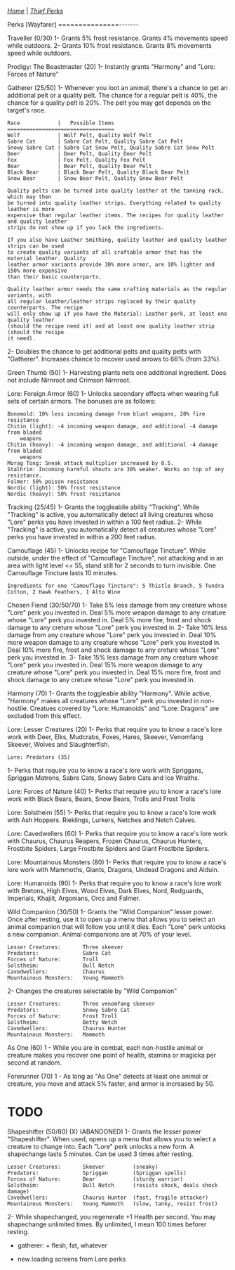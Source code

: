 _[Home](../)_ |
_[Thief Perks](../thief)_

Perks [Wayfarer]
===============-------

Traveller (0/30)
1- Grants 5% frost resistance. Grants 4% movements speed while outdoors.
2- Grants 10% frost resistance. Grants 8% movements speed while outdoors.

Prodigy: The Beastmaster (20)
1- Instantly grants "Harmony" and "Lore: Forces of Nature"

Gatherer (25/50)
1- Whenever you loot an animal, there's a chance to get an additional pelt or a quality pelt.
	The chance for a regular pelt is 40%, the chance for a quality pelt is 20%. The pelt
	you may get depends on the target's race.
	
	Race			|	Possible Items
	==================================
	Wolf			| Wolf Pelt, Quality Wolf Pelt
	Sabre Cat		| Sabre Cat Pelt, Quality Sabre Cat Pelt
	Snowy Sabre Cat	| Sabre Cat Snow Pelt, Quality Sabre Cat Snow Pelt
	Deer			| Deer Pelt, Quality Deer Pelt
	Fox				| Fox Pelt, Quality Fox Pelt
	Bear			| Bear Pelt, Quality Bear Pelt
	Black Bear		| Black Bear Pelt, Quality Black Bear Pelt
	Snow Bear		| Snow Bear Pelt, Quality Snow Bear Pelt
	
	Quality pelts can be turned into quality leather at the tanning rack, which may then
	be turned into quality leather strips. Everything related to quality leather is more
	expensive than regular leather items. The recipes for quality leather and quality leather
	strips do not show up if you lack the ingredients.
	
	If you also have Leather Smithing, quality leather and quality leather strips can be used
	to create quality variants of all craftable armor that has the material leather. Quality
	leather armor variants provide 30% more armor, are 10% lighter and 150% more expensive
	than their basic counterparts.
	
	Quality leather armor needs the same crafting materials as the regular variants, with
	all regular leather/leather strips replaced by their quality counterparts. The recipe
	will only show up if you have the Material: Leather perk, at least one quality leather
	(should the recipe need it) and at least one quality leather strip (should the recipe 
	it need).
	
2- Doubles the chance to get additional pelts and quality pelts with "Gatherer". Increases
	chance to recover used arrows to 66% (from 33%).

Green Thumb (50)
1- Harvesting plants nets one additional ingredient. Does not include Nirnroot and
	Crimson Nirnroot.

Lore: Foreign Armor (60)
1- Unlocks secondary effects when wearing full sets of certain armors. The bonuses are
	as follows:
	
	Bonemold: 10% less incoming damage from blunt weapons, 20% fire resistance
	Chitin (light): -4 incoming weapon damage, and additional -4 damage from bladed 
		weapons
	Chitin (heavy): -4 incoming weapon damage, and additional -4 damage from bladed 
		weapons
	Morag Tong: Sneak attack multiplier increased by 0.5.
	Stalhrim: Incoming harmful shouts are 30% weaker. Works on top of any resistance.
	Falmer: 50% poison resistance
	Nordic (light): 50% frost resistance
	Nordic (heavy): 50% frost resistance
	
Tracking (25/45)
1- Grants the toggleabile ability "Tracking".
	While "Tracking" is active, you automatically detect all living creatures whose "Lore" perks
	you have invested in within a 100 feet radius.
2-	While "Tracking" is active, you automatically detect all creatures whose "Lore" perks
	you have invested in within a 200 feet radius.


Camouflage (45)
1-  Unlocks recipe for "Camouflage Tincture". While outside, under the effect of "Camouflage Tincture", 
	not attacking and in an area with light level <= 55, stand still for 2 seconds to turn invisible.
	One Camouflage Tincture lasts 10 minutes.
	
	Ingredients for one "Camouflage Tincture": 5 Thistle Branch, 5 Tundra Cotton, 2 Hawk Feathers, 1 Alto Wine
	
Chosen Fiend (30/50/70)
1- Take 5% less damage from any creature whose "Lore" perk you invested in. Deal 5% more weapon damage to
	any creature whose "Lore" perk you invested in. Deal 5% more fire, frost and shock damage to
	any creture whose "Lore" perk you invested in.
2- Take 10% less damage from any creature whose "Lore" perk you invested in. Deal 10% more weapon damage to
	any creature whose "Lore" perk you invested in. Deal 10% more fire, frost and shock damage to
	any creture whose "Lore" perk you invested in.
3- Take 15% less damage from any creature whose "Lore" perk you invested in. Deal 15% more weapon damage to
	any creature whose "Lore" perk you invested in. Deal 15% more fire, frost and shock damage to
	any creture whose "Lore" perk you invested in.

Harmony (70)
1- Grants the toggleable ability "Harmony".
	While active, "Harmony" makes all creatures whose "Lore" perk you invested in non-hostile.
	Creatues covered by "Lore: Humanoids" and "Lore: Dragons" are excluded from this effect.
	
Lore: Lesser Creatures (20)
1- Perks that require you to know a race's lore work with Deer, Elks, Mudcrabs, Foxes,
	Hares, Skeever, Venomfang Skeever, Wolves and Slaughterfish.

	Lore: Predators (35)
1- Perks that require you to know a race's lore work with Spriggans, Spriggan Matrons,
	Sabre Cats, Snowy Sabre Cats and Ice Wraiths.
	
Lore: Forces of Nature (40)
1- Perks that require you to know a race's lore work with Black Bears, Bears, Snow Bears,
	Trolls and Frost Trolls

Lore: Solstheim (55)
1- Perks that require you to know a race's lore work with Ash Hoppers. Rieklings,
	Lurkers, Netches and Netch Calves.
	
Lore: Cavedwellers (60)
1- Perks that require you to know a race's lore work with Chaurus, Chaurus Reapers,
	Frozen Chaurus, Chaurus Hunters, Frostbite Spiders, Large Frostbite Spiders
	and Giant Frostbite Spiders.

Lore: Mountainous Monsters (80)
1- Perks that require you to know a race's lore work with Mammoths, Giants, Dragons, 
	Undead Dragons and Alduin.
		
Lore: Humanoids (90)
1- Perks that require you to know a race's lore work with Bretons, High Elves, Wood Elves,
	Dark Elves, Nord, Redguards, Imperials, Khajiit, Argonians, Orcs and Falmer.

Wild Companion (30/50)
1- Grants the "Wild Companion" lesser power. Once after resting, use it to open up a menu
	that allows you to select an animal companion that will follow you until it dies.
	Each "Lore" perk unlocks a new companion. Animal companions are at 70% of your level.
	
	Lesser Creatures:		Three skeever
	Predators: 				Sabre Cat
	Forces of Nature: 		Troll
	Solstheim:				Bull Netch
	Cavedwellers: 			Chaurus
	Mountainous Monsters:	Young Mammoth	
	
2- Changes the creatures selectable by "Wild Companion"

	Lesser Creatures:		Three venomfang skeever
	Predators: 				Snowy Sabre Cat
	Forces of Nature: 		Frost Troll
	Solstheim:				Betty Netch
	Cavedwellers: 			Chaurus Hunter
	Mountainous Monsters:	Mammoth	
	
As One (60)
1 - While you are in combat, each non-hostile animal or creature makes you recover
	one point of health, stamina or magicka per second at random.
	
Forerunner (70)
1 - As long as "As One" detects at least one animal or creature, you move and attack
	5% faster, and armor is increased by 50.

TODO
====


Shapeshifter (50/80) (X) (ABANDONED)
1- Grants the lesser power "Shapeshifter". When used, opens up a menu that allows you to 
	select a creature to change into. Each "Lore" perk unlocks a new form. A shapechange 
	lasts 5 minutes. Can be used 3 times after resting.
	
	Lesser Creatures:		Skeever 		(sneaky)
	Predators: 				Spriggan		(Spriggan spells)
	Forces of Nature: 		Bear			(sturdy warrior)
	Solstheim:				Bull Netch		(resists shock, deals shock damage)
	Cavedwellers: 			Chaurus Hunter	(fast, fragile attacker)
	Mountainous Monsters:	Young Mammoth	(slow, tanky, resist frost)
	
2- While shapechanged, you regenerate +1 Health per second. You may shapechange
	unlimited times. By unlimited, I mean 100 times beforer resting.


- gatherer: + flesh, fat, whatever


- new loading screens from Lore perks


	